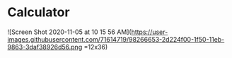 # Calculator






![Screen Shot 2020-11-05 at 10 15 56 AM](https://user-images.githubusercontent.com/71614719/98266653-2d224f00-1f50-11eb-9863-3daf38926d56.png =12x36)
